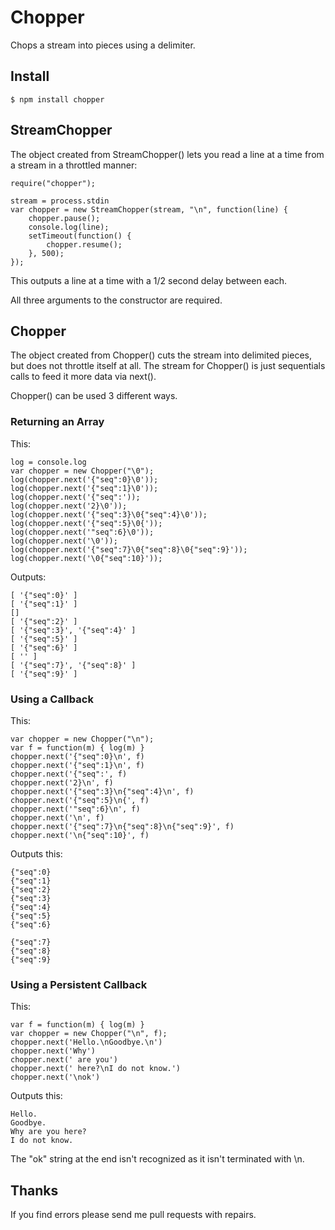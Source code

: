 

# Chopper

Chops a stream into pieces using a delimiter.


## Install

	$ npm install chopper


## StreamChopper

The object created from StreamChopper() lets you read a line at a time from a
stream in a throttled manner:

	require("chopper");

	stream = process.stdin
	var chopper = new StreamChopper(stream, "\n", function(line) {
		chopper.pause();
		console.log(line);
		setTimeout(function() {
			chopper.resume();
		}, 500);
	});

This outputs a line at a time with a 1/2 second delay between each.

All three arguments to the constructor are required.


## Chopper

The object created from Chopper() cuts the stream into delimited pieces, but does not
throttle itself at all.  The stream for Chopper() is just sequentials calls to feed it
more data via next(). 

Chopper() can be used 3 different ways.

### Returning an Array

This:

	log = console.log
	var chopper = new Chopper("\0");
	log(chopper.next('{"seq":0}\0'));
	log(chopper.next('{"seq":1}\0'));
	log(chopper.next('{"seq":'));
	log(chopper.next('2}\0'));
	log(chopper.next('{"seq":3}\0{"seq":4}\0'));
	log(chopper.next('{"seq":5}\0{'));
	log(chopper.next('"seq":6}\0'));
	log(chopper.next('\0'));
	log(chopper.next('{"seq":7}\0{"seq":8}\0{"seq":9}'));
	log(chopper.next('\0{"seq":10}'));

Outputs:

	[ '{"seq":0}' ]
	[ '{"seq":1}' ]
	[]
	[ '{"seq":2}' ]
	[ '{"seq":3}', '{"seq":4}' ]
	[ '{"seq":5}' ]
	[ '{"seq":6}' ]
	[ '' ]
	[ '{"seq":7}', '{"seq":8}' ]
	[ '{"seq":9}' ]


### Using a Callback

This:

	var chopper = new Chopper("\n");
	var f = function(m) { log(m) }
	chopper.next('{"seq":0}\n', f)
	chopper.next('{"seq":1}\n', f)
	chopper.next('{"seq":', f)
	chopper.next('2}\n', f)
	chopper.next('{"seq":3}\n{"seq":4}\n', f)
	chopper.next('{"seq":5}\n{', f)
	chopper.next('"seq":6}\n', f)
	chopper.next('\n', f)
	chopper.next('{"seq":7}\n{"seq":8}\n{"seq":9}', f)
	chopper.next('\n{"seq":10}', f)

Outputs this:

	{"seq":0}
	{"seq":1}
	{"seq":2}
	{"seq":3}
	{"seq":4}
	{"seq":5}
	{"seq":6}

	{"seq":7}
	{"seq":8}
	{"seq":9}

### Using a Persistent Callback

This:

	var f = function(m) { log(m) }
	var chopper = new Chopper("\n", f);
	chopper.next('Hello.\nGoodbye.\n')
	chopper.next('Why')
	chopper.next(' are you')
	chopper.next(' here?\nI do not know.')
	chopper.next('\nok')

Outputs this:

	Hello.
	Goodbye.
	Why are you here?
	I do not know.

The "ok" string at the end isn't recognized as it isn't terminated with \n.


## Thanks 

If you find errors please send me pull requests with repairs.


